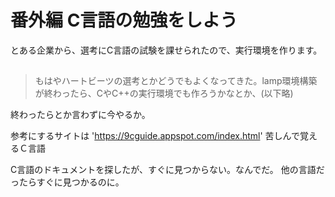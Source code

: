 # 番外編 C言語の勉強をしよう
とある企業から、選考にC言語の試験を課せられたので、実行環境を作ります。

## 
> もはやハートビーツの選考とかどうでもよくなってきた。lamp環境構築が終わったら、CやC++の実行環境でも作ろうかなとか、(以下略)

終わったらとか言わずに今やるか。

参考にするサイトは
'https://9cguide.appspot.com/index.html'
苦しんで覚えるＣ言語



C言語のドキュメントを探したが、すぐに見つからない。なんでだ。
他の言語だったらすぐに見つかるのに。
